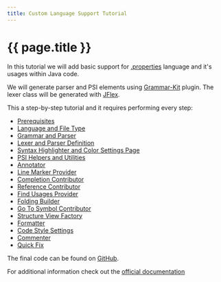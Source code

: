 ```yaml
---
title: Custom Language Support Tutorial
---
```


<!--
INITIAL_SOURCE https://confluence.jetbrains.com/display/IntelliJIDEA/Custom+Language+Support
-->

# {{ page.title }}

In this tutorial we will add basic support for
[.properties](http://en.wikipedia.org/wiki/.properties)
language and it's usages within Java code.

We will generate parser and PSI elements using
[Grammar-Kit](https://github.com/JetBrains/Grammar-Kit) plugin.
The lexer class will be generated with
[JFlex](http://jflex.de/).

This a step-by-step tutorial and it requires performing every step:

*  [Prerequisites](cls_prerequisites.html)
*  [Language and File Type](language_and_filetype.html)
*  [Grammar and Parser](TODO)
*  [Lexer and Parser Definition](TODO)
*  [Syntax Highlighter and Color Settings Page](TODO)
*  [PSI Helpers and Utilities](TODO)
*  [Annotator](TODO)
*  [Line Marker Provider](TODO)
*  [Completion Contributor](TODO)
*  [Reference Contributor](TODO)
*  [Find Usages Provider](TODO)
*  [Folding Builder](TODO)
*  [Go To Symbol Contributor](TODO)
*  [Structure View Factory](TODO)
*  [Formatter](TODO)
*  [Code Style Settings](TODO)
*  [Commenter](TODO)
*  [Quick Fix](TODO)

The final code can be found on
[GitHub](http://github.com/cheptsov/SimplePlugin).

For additional information check out the
[official documentation](http://confluence.jetbrains.net/display/IDEADEV/PluginDevelopment)

